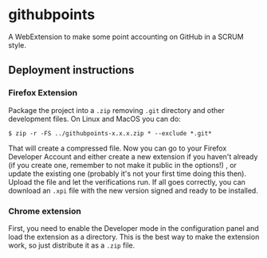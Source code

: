 # githubpoints

A WebExtension to make some point accounting on GitHub in a SCRUM style.

## Deployment instructions

### Firefox Extension

Package the project into a `.zip` removing `.git` directory and other
development files. On Linux and MacOS you can do:

```
$ zip -r -FS ../githubpoints-x.x.x.zip * --exclude *.git*
```

That will create a compressed file. Now you can go to your Firefox
Developer Account and either create a new extension if you haven't
already (if you create one, remember to not make it public in the
options!) , or update the existing one (probably it's not your first
time doing this then). Upload the file and let the verifications
run. If all goes correctly, you can download an `.xpi` file with
the new version signed and ready to be installed.

### Chrome extension

First, you need to enable the Developer mode in the configuration 
panel and load the extension as a directory. This is the best
way to make the extension work, so just distribute it as a `.zip`
file.
